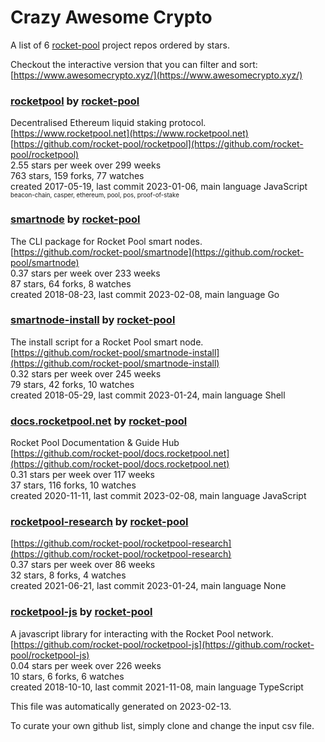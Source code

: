 # Crazy Awesome Crypto
A list of 6 [rocket-pool](https://github.com/rocket-pool) project repos ordered by stars.  

Checkout the interactive version that you can filter and sort: 
[https://www.awesomecrypto.xyz/](https://www.awesomecrypto.xyz/)  


### [rocketpool](https://github.com/rocket-pool/rocketpool) by [rocket-pool](https://github.com/rocket-pool)  
Decentralised Ethereum liquid staking protocol.  
[https://www.rocketpool.net](https://www.rocketpool.net)  
[https://github.com/rocket-pool/rocketpool](https://github.com/rocket-pool/rocketpool)  
2.55 stars per week over 299 weeks  
763 stars, 159 forks, 77 watches  
created 2017-05-19, last commit 2023-01-06, main language JavaScript  
<sub><sup>beacon-chain, casper, ethereum, pool, pos, proof-of-stake</sup></sub>


### [smartnode](https://github.com/rocket-pool/smartnode) by [rocket-pool](https://github.com/rocket-pool)  
The CLI package for Rocket Pool smart nodes.  
[https://github.com/rocket-pool/smartnode](https://github.com/rocket-pool/smartnode)  
0.37 stars per week over 233 weeks  
87 stars, 64 forks, 8 watches  
created 2018-08-23, last commit 2023-02-08, main language Go  


### [smartnode-install](https://github.com/rocket-pool/smartnode-install) by [rocket-pool](https://github.com/rocket-pool)  
The install script for a Rocket Pool smart node.  
[https://github.com/rocket-pool/smartnode-install](https://github.com/rocket-pool/smartnode-install)  
0.32 stars per week over 245 weeks  
79 stars, 42 forks, 10 watches  
created 2018-05-29, last commit 2023-01-24, main language Shell  


### [docs.rocketpool.net](https://github.com/rocket-pool/docs.rocketpool.net) by [rocket-pool](https://github.com/rocket-pool)  
Rocket Pool Documentation & Guide Hub  
[https://github.com/rocket-pool/docs.rocketpool.net](https://github.com/rocket-pool/docs.rocketpool.net)  
0.31 stars per week over 117 weeks  
37 stars, 116 forks, 10 watches  
created 2020-11-11, last commit 2023-02-08, main language JavaScript  


### [rocketpool-research](https://github.com/rocket-pool/rocketpool-research) by [rocket-pool](https://github.com/rocket-pool)  
  
[https://github.com/rocket-pool/rocketpool-research](https://github.com/rocket-pool/rocketpool-research)  
0.37 stars per week over 86 weeks  
32 stars, 8 forks, 4 watches  
created 2021-06-21, last commit 2023-01-24, main language None  


### [rocketpool-js](https://github.com/rocket-pool/rocketpool-js) by [rocket-pool](https://github.com/rocket-pool)  
A javascript library for interacting with the Rocket Pool network.  
[https://github.com/rocket-pool/rocketpool-js](https://github.com/rocket-pool/rocketpool-js)  
0.04 stars per week over 226 weeks  
10 stars, 6 forks, 6 watches  
created 2018-10-10, last commit 2021-11-08, main language TypeScript  


This file was automatically generated on 2023-02-13.  

To curate your own github list, simply clone and change the input csv file.  